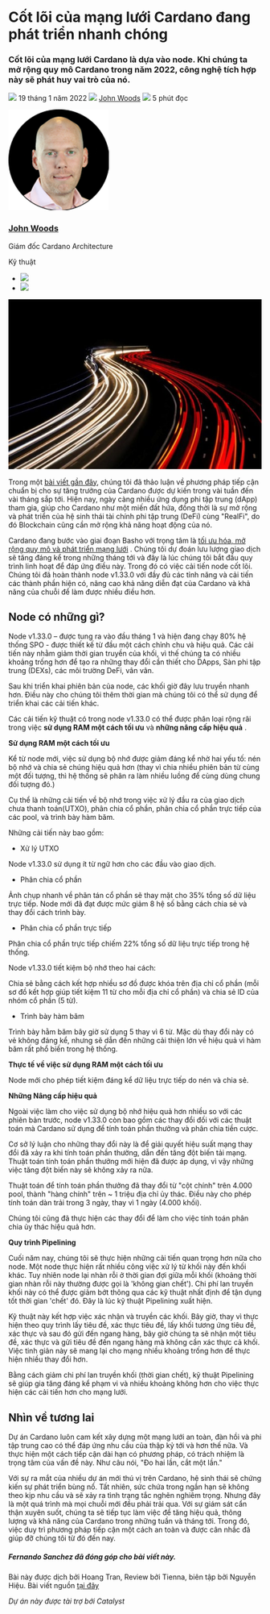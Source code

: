 # Cốt lõi của mạng lưới Cardano đang phát triển nhanh chóng

### **Cốt lõi của mạng lưới Cardano là dựa vào node. Khi chúng ta mở rộng quy mô Cardano trong năm 2022, công nghệ tích hợp này sẽ phát huy vai trò của nó.**

![](img/2022-01-19-the-beating-heart-of-a-fast-growing-network.002.png) 19 tháng 1 năm 2022 ![](img/2022-01-19-the-beating-heart-of-a-fast-growing-network.002.png) [John Woods](/en/blog/authors/john-woods/page-1/) ![](img/2022-01-19-the-beating-heart-of-a-fast-growing-network.003.png) 5 phút đọc

![John Woods](img/2022-01-19-the-beating-heart-of-a-fast-growing-network.004.png)[](/en/blog/authors/john-woods/page-1/)

### [**John Woods**](/en/blog/authors/john-woods/page-1/)

Giám đốc Cardano Architecture

Kỹ thuật

- ![](img/2022-01-19-the-beating-heart-of-a-fast-growing-network.005.png)[](https://www.linkedin.com/in/johnalanwoods/ "LinkedIn")
- ![](img/2022-01-19-the-beating-heart-of-a-fast-growing-network.006.png)[](https://github.com/johnalanwoods "GitHub")

![Nhịp đập từ mạng lưới đang phát triển nhanh chóng](img/2022-01-19-the-beating-heart-of-a-fast-growing-network.007.jpeg)

Trong một [bài viết gần đây](https://iohk.io/en/blog/posts/2021/11/22/slow-and-steady-wins-the-race-network-evolution-for-network-growth/), chúng tôi đã thảo luận về phương pháp tiếp cận chuẩn bị cho sự tăng trưởng của Cardano được dự kiến trong vài tuần đến vài tháng sắp tới. Hiện nay, ngày càng nhiều ứng dụng phi tập trung (dApp) tham gia, giúp cho Cardano như một miến đất hứa, đồng thời là sự mở rộng và phát triển của hệ sinh thái tài chính phi tập trung (DeFi) cùng "RealFi", do đó Blockchain cũng cần mở rộng khả năng hoạt động của nó.

Cardano đang bước vào giai đoạn Basho với trọng tâm là [tối ưu hóa, mở rộng quy mô và phát triển mạng lưới](https://iohk.io/en/blog/posts/2022/01/14/how-we-re-scaling-cardano-in-2022/) . Chúng tôi dự đoán lưu lượng giao dịch sẽ tăng đáng kể trong những tháng tới và đây là lúc chúng tôi bắt đầu quy trình linh hoạt để đáp ứng điều này. Trong đó có việc cải tiến node cốt lõi. Chúng tôi đã hoàn thành node v1.33.0 với đầy đủ các tỉnh năng và cải tiến các thành phần hiện có, nâng cao khả năng diễn đạt của Cardano và khả năng của chuỗi để làm được nhiều điều hơn.

## **Node có những gì?**

Node v1.33.0 – được tung ra vào đầu tháng 1 và hiện đang chạy 80% hệ thống SPO - được thiết kế từ đầu một cách chỉnh chu và hiệu quả. Các cải tiến này nhằm giảm thời gian truyền của khối, vì thế chúng ta có nhiều khoảng trống hơn để tạo ra những thay đổi cần thiết cho DApps, Sàn phi tập trung (DEXs), các môi trường DeFi, vân vân.

Sau khi triển khai phiên bản của node, các khối giờ đây lưu truyền nhanh hơn. Điều này cho chúng tôi thêm thời gian mà chúng tôi có thể sử dụng để triển khai các cải tiến khác.

Các cải tiến kỹ thuật có trong node v1.33.0 có thể được phân loại rộng rãi trong việc **sử dụng RAM một cách tối ưu** và **những nâng cấp hiệu quả** .

**Sử dụng RAM một cách tối ưu**

Kể từ node mới, việc sử dụng bộ nhớ được giảm đáng kể nhờ hai yếu tố: nén bộ nhớ và chia sẻ chúng hiệu quả hơn (thay vì chia nhiều phiên bản từ cùng một đối tượng, thì hệ thống sẽ phân ra làm nhiều luồng để cùng dùng chung đối tượng đó.)

Cụ thể là những cải tiến về bộ nhớ trong việc xử lý đầu ra của giao dịch chưa thanh toán(UTXO), phân chia cổ phần, phân chia cổ phần trực tiếp của các pool, và trình bày hàm băm.

Những cải tiến này bao gồm:

- Xử lý UTXO

Node v1.33.0 sử dụng ít từ ngữ hơn cho các đầu vào giao dịch.

- Phân chia cổ phần

Ảnh chụp nhanh về phân tán cổ phần sẽ thay mặt cho 35% tổng số dữ liệu trực tiếp. Node mới đã đạt được mức giảm 8 hệ số bằng cách chia sẻ và thay đổi cách trình bày.

- Phân chia cổ phần trực tiếp

Phân chia cổ phần trực tiếp chiếm 22% tổng số dữ liệu trực tiếp trong hệ thống.

Node v1.33.0 tiết kiệm bộ nhớ theo hai cách:

Chia sẻ bằng cách kết hợp nhiều sơ đồ được khóa trên địa chỉ cổ phần (mỗi sơ đồ kết hợp giúp tiết kiệm 11 từ cho mỗi địa chỉ cổ phần) và chia sẻ ID của nhóm cổ phần (5 từ).

- Trình bày hàm băm

Trình bày hằm băm bây giờ sử dụng 5 thay vì 6 từ. Mặc dù thay đổi này có vẻ không đáng kể, nhưng sẽ dẫn đến những cải thiện lớn về hiệu quả vì hàm băm rất phổ biến trong hệ thống.

**Thực tế về việc sử dụng RAM một cách tối ưu**

Node mới cho phép tiết kiệm đáng kể dữ liệu trực tiếp do nén và chia sẻ.

**Những Nâng cấp hiệu quả**

Ngoài việc làm cho việc sử dụng bộ nhớ hiệu quả hơn nhiều so với các phiên bản trước, node v1.33.0 còn bao gồm các thay đổi đối với các thuật toán mà Cardano sử dụng để tính toán phần thưởng và phân chia tiền cược.

Cơ sở lý luận cho những thay đổi này là để giải quyết hiệu suất mạng thay đổi đã xảy ra khi tính toán phần thưởng, dẫn đến tăng đột biến tải mạng. Thuật toán tính toán phần thưởng mới hiện đã được áp dụng, vì vậy những việc tăng đột biến này sẽ không xảy ra nữa.

Thuật toán để tính toán phần thưởng đã thay đổi từ "cột chính" trên 4.000 pool, thành "hàng chính" trên ~ 1 triệu địa chỉ ủy thác. Điều này cho phép tính toán dàn trải trong 3 ngày, thay vì 1 ngày (4.000 khối).

Chúng tôi cũng đã thực hiện các thay đổi để làm cho việc tính toán phân chia ủy thác hiệu quả hơn.

**Quy trình Pipelining**

Cuối năm nay, chúng tôi sẽ thực hiện những cải tiến quan trọng hơn nữa cho node. Một node thực hiện rất nhiều công việc xử lý từ khối này đến khối khác. Tuy nhiên node lại nhàn rỗi ở thời gian đợi giữa mỗi khối (khoảng thời gian nhàn rỗi này thường được gọi là 'không gian chết'). Chi phí lan truyền khối này có thể được giảm bớt thông qua các kỹ thuật nhất định để tận dụng tốt thời gian 'chết' đó. Đây là lúc kỹ thuật Pipelining xuất hiện.

Kỹ thuật này kết hợp việc xác nhận và truyền các khối. Bây giờ, thay vì thực hiện theo quy trình lấy tiêu đề, xác thực tiêu đề, lấy khối tương ứng tiêu đề, xác thực và sau đó gửi đến ngang hàng, bây giờ chúng ta sẽ nhận một tiêu đề, xác thực và gửi tiêu đề đến ngang hàng mà không cần xác thực cả khối. Việc tinh giản này sẽ mang lại cho mạng nhiều khoảng trống hơn để thực hiện nhiều thay đổi hơn.

Bằng cách giảm chi phí lan truyền khối (thời gian chết), kỹ thuật Pipelining sẽ giúp gia tăng đáng kể phạm vi và nhiều khoảng không hơn cho việc thực hiện các cải tiến hơn cho mạng lưới.

## **Nhìn về tương lai**

Dự án Cardano luôn cam kết xây dựng một mạng lưới an toàn, đàn hồi và phi tập trung cao có thể đáp ứng nhu cầu của thập kỷ tới và hơn thế nữa. Và thực hiện một cách tiếp cận dài hạn có phương pháp, có trách nhiệm là trọng tâm của vấn đề này. Như câu nói, "Đo hai lần, cắt một lần."

Với sự ra mắt của nhiều dự án mới thú vị trên Cardano, hệ sinh thái sẽ chứng kiến sự phát triển bùng nổ. Tất nhiên, sức chứa trong ngắn hạn sẽ không theo kịp nhu cầu và sẽ xảy ra tình trạng tắc nghẽn nghiêm trọng. Nhưng đây là một quá trình mà mọi chuỗi mới đều phải trải qua. Với sự giám sát cẩn thận xuyên suốt, chúng ta sẽ tiếp tục làm việc để tăng hiệu quả, thông lượng và khả năng của Cardano trong những tuần và tháng tới. Trong đó, việc duy trì phương pháp tiếp cận một cách an toàn và được cân nhắc đã giúp đỡ chúng tôi từ đó đến nay.

##### **Fernando Sanchez đã đóng góp cho bài viết này**.

Bài này được dịch bởi Hoang Tran, Review bởi Tienna, biên tập bởi Nguyễn Hiệu. Bài viết nguồn [tại đây](https://iohk.io/en/blog/posts/2022/01/19/the-beating-heart-of-a-fast-growing-network)

*Dự án này được tài trợ bới Catalyst*
